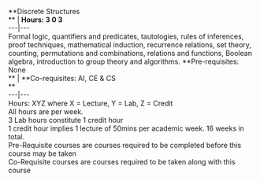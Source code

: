 **Discrete Structures  
** | **Hours: 3 0 3**  
---|---  
Formal logic, quantifiers and predicates, tautologies, rules of inferences, proof techniques, mathematical induction, recurrence relations, set theory, counting, permutations and combinations, relations and functions, Boolean algebra, introduction to group theory and algorithms. 
**Pre-requisites: None  
** | **Co-requisites: AI, CE & CS  
**  
---|---  
Hours: XYZ where X = Lecture, Y = Lab, Z = Credit  
All hours are per week.  
3 Lab hours constitute 1 credit hour  
1 credit hour implies 1 lecture of 50mins per academic week. 16 weeks in total.  
Pre-Requisite courses are courses required to be completed before this course may be taken  
Co-Requisite courses are courses required to be taken along with this course
